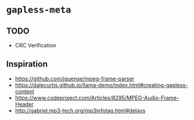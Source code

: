 # `gapless-meta`

## TODO

* CRC Verification

## Inspiration

* https://github.com/jquense/mpeg-frame-parser
* https://dalecurtis.github.io/llama-demo/index.html#creating-gapless-content
* https://www.codeproject.com/Articles/8295/MPEG-Audio-Frame-Header
* http://gabriel.mp3-tech.org/mp3infotag.html#delays
